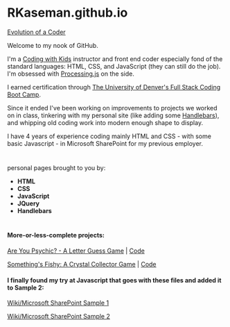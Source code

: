 # RKaseman.github.io

[Evolution of a Coder](https://rkaseman.github.io/)

Welcome to my nook of GitHub.

I'm a [Coding with Kids](https://www.codingwithkids.com/#!/) instructor and front end coder especially fond of the standard languages: HTML, CSS, and JavaScript (they can still do the job). I'm obsessed with [Processing.js](http://processingjs.org/) on the side.

I earned certification through [The University of Denver's Full Stack Coding Boot Camp](https://bootcamp.du.edu/coding/full-time/).

Since it ended I've been working on improvements to projects we worked on in class, tinkering with my personal site (like adding some [Handlebars](https://handlebarsjs.com/)), and whipping old coding work into modern enough shape to display.

I have 4 years of experience coding mainly HTML and CSS - with some basic Javascript - in Microsoft SharePoint for my previous employer.

#
personal pages brought to you by:
- **HTML**
- **CSS**
- **JavaScript**
- **JQuery**
- **Handlebars**

#
#### More-or-less-complete projects:

[Are You Psychic? - A Letter Guess Game](https://rkaseman.github.io/unit-03-game-letter-guess/)
|
[Code](https://github.com/RKaseman/unit-03-game-letter-guess)

[Something's Fishy: A Crystal Collector Game](https://rkaseman.github.io/unit-04-game-crystal-collector/)
|
[Code](https://github.com/RKaseman/unit-04-game-crystal-collector)

#### I finally found my try at Javascript that goes with these files and added it to Sample 2:

[Wiki/Microsoft SharePoint Sample 1](https://rkaseman.github.io/wiki-work.html)

[Wiki/Microsoft SharePoint Sample 2](https://rkaseman.github.io/wiki-work-2.html)
